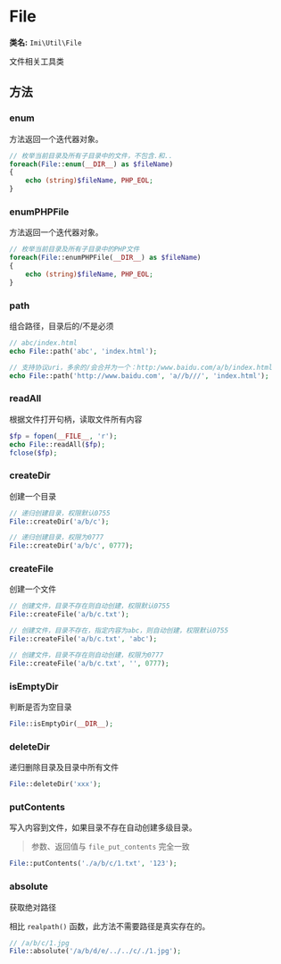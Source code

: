 # File

**类名:** `Imi\Util\File`

文件相关工具类

## 方法

### enum

方法返回一个迭代器对象。

```php
// 枚举当前目录及所有子目录中的文件，不包含.和..
foreach(File::enum(__DIR__) as $fileName)
{
	echo (string)$fileName, PHP_EOL;
}
```

### enumPHPFile

方法返回一个迭代器对象。

```php
// 枚举当前目录及所有子目录中的PHP文件
foreach(File::enumPHPFile(__DIR__) as $fileName)
{
	echo (string)$fileName, PHP_EOL;
}
```

### path

组合路径，目录后的/不是必须

```php
// abc/index.html
echo File::path('abc', 'index.html');

// 支持协议uri，多余的/会合并为一个：http:/www.baidu.com/a/b/index.html
echo File::path('http://www.baidu.com', 'a//b///', 'index.html');
```

### readAll

根据文件打开句柄，读取文件所有内容

```php
$fp = fopen(__FILE__, 'r');
echo File::readAll($fp);
fclose($fp);
```

### createDir

创建一个目录

```php
// 递归创建目录，权限默认0755
File::createDir('a/b/c');

// 递归创建目录，权限为0777
File::createDir('a/b/c', 0777);
```

### createFile

创建一个文件

```php
// 创建文件，目录不存在则自动创建，权限默认0755
File::createFile('a/b/c.txt');

// 创建文件，目录不存在，指定内容为abc，则自动创建，权限默认0755
File::createFile('a/b/c.txt', 'abc');

// 创建文件，目录不存在则自动创建，权限为0777
File::createFile('a/b/c.txt', '', 0777);
```

### isEmptyDir

判断是否为空目录

```php
File::isEmptyDir(__DIR__);
```

### deleteDir

递归删除目录及目录中所有文件

```php
File::deleteDir('xxx');
```

### putContents

写入内容到文件，如果目录不存在自动创建多级目录。

> 参数、返回值与 `file_put_contents` 完全一致

```php
File::putContents('./a/b/c/1.txt', '123');
```

### absolute

获取绝对路径

相比 `realpath()` 函数，此方法不需要路径是真实存在的。

```php
// /a/b/c/1.jpg
File::absolute('/a/b/d/e/../../c/./1.jpg');
```
